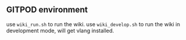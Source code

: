 ## GITPOD environment

use `wiki_run.sh` to run the wiki.
use `wiki_develop.sh` to run the wiki in development mode, will get vlang installed.

